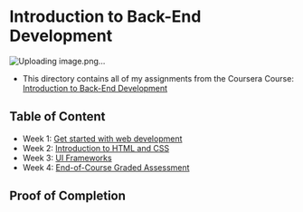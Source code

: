 # Introduction to Back-End Development

![Uploading image.png…]()


- This directory contains all of my assignments from the Coursera Course: [Introduction to Back-End Development](https://www.coursera.org/learn/introduction-to-back-end-development?specialization=meta-back-end-developer)

## Table of Content

- Week 1: [Get started with web development](https://github.com/ginny100/Meta-Back-End-Developer/tree/master/Course%201%20-%20Introduction%20to%20Back-End%20Development/Week%201%20-%20Get%20started%20with%20web%20development)
- Week 2: [Introduction to HTML and CSS](https://github.com/ginny100/Meta-Back-End-Developer/tree/master/Course%201%20-%20Introduction%20to%20Back-End%20Development/Week%202%20-%20Introduction%20to%20HTML%20and%20CSS)
- Week 3: [UI Frameworks](https://github.com/ginny100/Meta-Back-End-Developer/tree/master/Course%201%20-%20Introduction%20to%20Back-End%20Development/Week%203%20-%20UI%20Frameworks)
- Week 4: [End-of-Course Graded Assessment](https://github.com/ginny100/Meta-Back-End-Developer/tree/master/Course%201%20-%20Introduction%20to%20Back-End%20Development/Week%204%20-%20End-of-Course%20Graded%20Assessment)

## Proof of Completion

